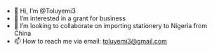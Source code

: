- 👋 Hi, I’m @Toluyemi3
- 👀 I’m interested in a grant for business
- 💞️ I’m looking to collaborate on importing stationery to Nigeria from China
- 📫 How to reach me via email: toluyemi3@gmail.com

<!---
Toluyemi3/Toluyemi3 is a ✨ special ✨ repository because its `README.md` (this file) appears on your GitHub profile.
You can click the Preview link to take a look at your changes.
--->
